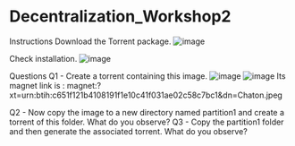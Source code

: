 # Decentralization_Workshop2

Instructions
Download the Torrent package.
![image](https://github.com/mariondss/Decentralization_Workshop2/assets/114142047/effc320a-c8c4-4bee-89e9-91cdb0448dea)

Check installation.
![image](https://github.com/mariondss/Decentralization_Workshop2/assets/114142047/0db22502-d1ef-42ed-9be8-ee7cb46470bf)

Questions
Q1 - Create a torrent containing this image.
![image](https://github.com/mariondss/Decentralization_Workshop2/assets/114142047/7d21c57a-4768-4cc8-aeda-5492555a37d6)
![image](https://github.com/mariondss/Decentralization_Workshop2/assets/114142047/131b324a-b577-467c-8708-799b853cc001)
Its magnet link is : magnet:?xt=urn:btih:c651f121b4108191f1e10c41f031ae02c58c7bc1&dn=Chaton.jpeg

Q2 - Now copy the image to a new directory named partition1 and create a torrent of this folder. What do you observe?
Q3 - Copy the partition1 folder and then generate the associated torrent. What do you observe?
